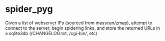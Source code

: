 spider_pyg
==========

Given a list of webserver IPs (sourced from masscan/zmap), attempt to connect to the server, begin spidering links, and store the returned URLs in a sqlite3db (/CHANGELOG.txt, /cgi-bin/, etc)
